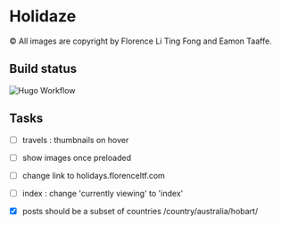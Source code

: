 # Holidaze

© All images are copyright by Florence Li Ting Fong and Eamon Taaffe.

## Build status

![Hugo Workflow](https://github.com/eamontaaffe/holidaze/workflows/Hugo%20Workflow/badge.svg)

## Tasks

- [ ] travels : thumbnails on hover

- [ ] show images once preloaded

- [ ] change link to holidays.florenceltf.com

- [ ] index : change 'currently viewing' to 'index'

- [x] posts should be a subset of countries /country/australia/hobart/

